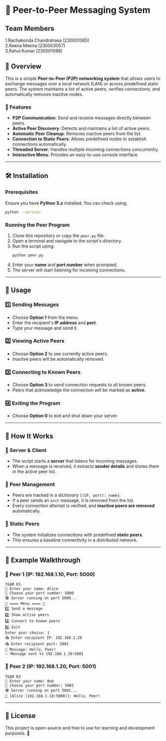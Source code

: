 # 📌 Peer-to-Peer Messaging System

## Team Members
1.Rachakonda Chandrahasa (230001065) <br>
2.Reena Meena (230003057) <br>
3.Rahul Kumar (230001066) <br>

## 🔷 Overview
This is a simple **Peer-to-Peer (P2P) networking system** that allows users to exchange messages over a local network (LAN) or across predefined static peers. The system maintains a list of active peers, verifies connections, and automatically removes inactive nodes.

### 🚀 Features
- **P2P Communication**: Send and receive messages directly between peers.
- **Active Peer Discovery**: Detects and maintains a list of active peers.
- **Automatic Peer Cleanup**: Removes inactive peers from the list.
- **Connection to Static Peers**: Allows predefined nodes to establish connections automatically.
- **Threaded Server**: Handles multiple incoming connections concurrently.
- **Interactive Menu**: Provides an easy-to-use console interface.

---
## 🛠 Installation
### Prerequisites
Ensure you have **Python 3.x** installed. You can check using:
```bash
python --version
```

### Running the Peer Program
1. Clone this repository or copy the `peer.py` file.
2. Open a terminal and navigate to the script's directory.
3. Run the script using:
   ```bash
   python peer.py
   ```
4. Enter your **name** and **port number** when prompted.
5. The server will start listening for incoming connections.

---
## 🔹 Usage
### **1️⃣ Sending Messages**
- Choose **Option 1** from the menu.
- Enter the recipient's **IP address** and **port**.
- Type your message and send it.

### **2️⃣ Viewing Active Peers**
- Choose **Option 2** to see currently active peers.
- Inactive peers will be automatically removed.

### **3️⃣ Connecting to Known Peers**
- Choose **Option 3** to send connection requests to all known peers.
- Peers that acknowledge the connection will be marked as **active**.

### **4️⃣ Exiting the Program**
- Choose **Option 0** to exit and shut down your server.

---
## 📜 How It Works
### **🔹 Server & Client**
- The script starts a **server** that listens for incoming messages.
- When a message is received, it extracts **sender details** and stores them in the active peer list.

### **🔹 Peer Management**
- Peers are tracked in a dictionary `{(IP, port): name}`.
- If a peer sends an `exit` message, it is removed from the list.
- Every connection attempt is verified, and **inactive peers are removed** automatically.

### **🔹 Static Peers**
- The system initializes connections with predefined **static peers**.
- This ensures a baseline connectivity in a distributed network.

---
## 📌 Example Walkthrough
### **📍 Peer 1 (IP: 192.168.1.10, Port: 5000)**
```plaintext
TEAM R3
👤 Enter your name: Alice
🔢 Choose your port number: 5000
🟢 Server running on port 5000...
🔹 ==== Menu ==== 🔹
1️⃣ Send a message
2️⃣ Show active peers
3️⃣ Connect to known peers
0️⃣ Exit
Enter your choice: 1
📤 Enter recipient IP: 192.168.1.20
📤 Enter recipient port: 5001
💬 Message: Hello, Peer!
✅ Message sent to 192.168.1.20:5001
```

### **📍 Peer 2 (IP: 192.168.1.20, Port: 5001)**
```plaintext
TEAM R3
👤 Enter your name: Bob
🔢 Choose your port number: 5001
🟢 Server running on port 5001...
📩 [Alice (192.168.1.10:5000)]: Hello, Peer!
```

---
## 📌 License
This project is open-source and free to use for learning and development purposes. 🚀
